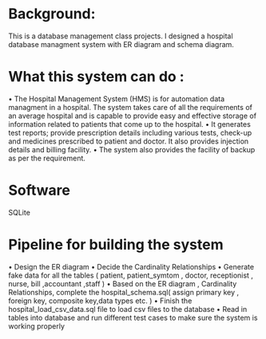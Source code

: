 # Background: 
This is a database management class projects. I designed a hospital database managment system with ER diagram and schema diagram.

# What this system can do :
• The Hospital Management System (HMS) is for automation data managment in a hospital. The system takes care of all the requirements of an average hospital and is capable to provide easy and effective storage of information related to patients that come up to the hospital.
• It generates test reports; provide prescription details including various tests, check-up and medicines prescribed to patient and doctor. It also provides injection details and billing facility.
• The system also provides the facility of backup as per the requirement.

# Software 
SQLite

# Pipeline for building the system 
• Design the ER diagram
• Decide the Cardinality Relationships 
• Generate fake data for all the tables ( patient, patient_symtom , doctor, receptionist , nurse, bill ,accountant ,staff ) 
• Based on the ER diagram , Cardinality Relationships, complete the hospital_schema.sql( assign primary key , foreign key, composite key,data types etc. ) 
• Finish the hospital_load_csv_data.sql file to load csv files to the database 
• Read in tables into database and run different test cases to make sure the system is working properly 
